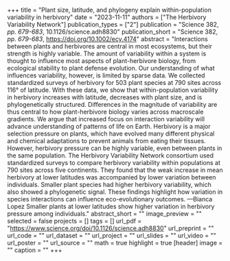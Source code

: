 +++
title = "Plant size, latitude, and phylogeny explain within-population variability in herbivory"
date = "2023-11-11"
authors = ["The Herbivory Variability Network"]
publication_types = ["2"]
publication = "Science 382, _pp. 679-683_, 10.1126/science.adh8830"
publication_short = "Science 382, _pp. 679-683_, https://doi.org/10.1002/ecy.4174"
abstract = "Interactions between plants and herbivores are central in most ecosystems, but their strength is highly variable. The amount of variability within a system is thought to influence most aspects of plant-herbivore biology, from ecological stability to plant defense evolution. Our understanding of what influences variability, however, is limited by sparse data. We collected standardized surveys of herbivory for 503 plant species at 790 sites across 116° of latitude. With these data, we show that within-population variability in herbivory increases with latitude, decreases with plant size, and is phylogenetically structured. Differences in the magnitude of variability are thus central to how plant-herbivore biology varies across macroscale gradients. We argue that increased focus on interaction variability will advance understanding of patterns of life on Earth. Herbivory is a major selection pressure on plants, which have evolved many different physical and chemical adaptations to prevent animals from eating their tissues. However, herbivory pressure can be highly variable, even between plants in the same population. The Herbivory Variability Network consortium used standardized surveys to compare herbivory variability within populations at 790 sites across five continents. They found that the weak increase in mean herbivory at lower latitudes was accompanied by lower variation between individuals. Smaller plant species had higher herbivory variability, which also showed a phylogenetic signal. These findings highlight how variation in species interactions can influence eco-evolutionary outcomes. —Bianca Lopez Smaller plants at lower latitudes show higher variation in herbivory pressure among individuals."
abstract_short = ""
image_preview = ""
selected = false
projects = []
tags = []
url_pdf = "https://www.science.org/doi/10.1126/science.adh8830"
url_preprint = ""
url_code = ""
url_dataset = ""
url_project = ""
url_slides = ""
url_video = ""
url_poster = ""
url_source = ""
math = true
highlight = true
[header]
image = ""
caption = ""
+++
